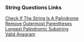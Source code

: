 ### String Questions Links


[Check If The String Is A Palindrome](https://www.codingninjas.com/studio/problems/check-if-the-string-is-a-palindrome_1062633) <br>
[Remove Outermost Parentheses](https://leetcode.com/problems/remove-outermost-parentheses/description/) <br>
[Longest Palindromic Substring](https://leetcode.com/problems/longest-palindromic-substring/description/) <br>
[Valid Anagram](https://leetcode.com/problems/valid-anagram/description/) <br>

